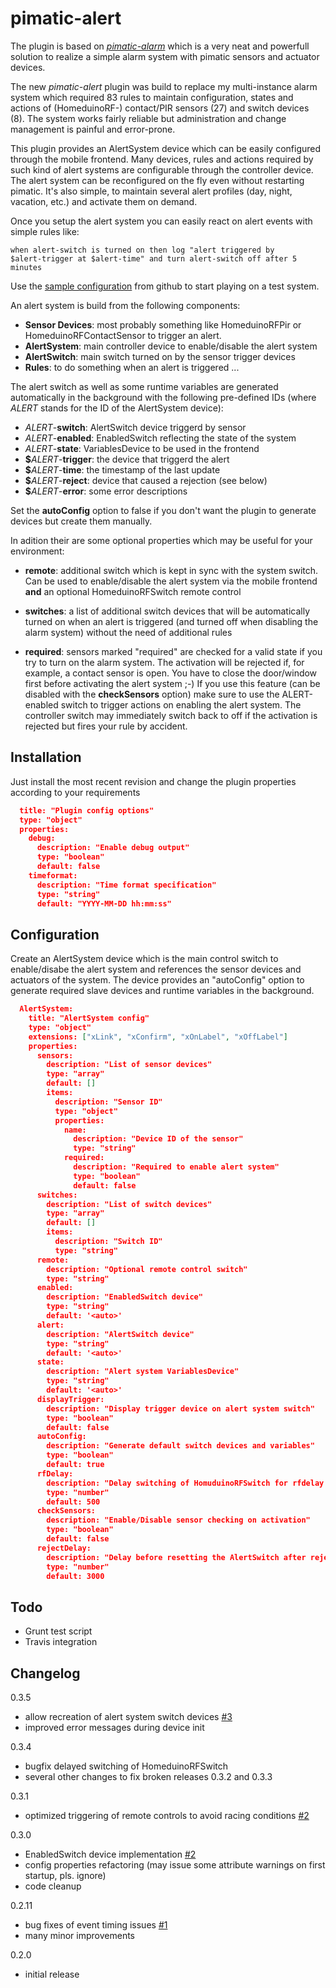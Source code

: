 pimatic-alert
=============
The plugin is based on [_pimatic-alarm_](https://github.com/michbeck100/pimatic-alarm) which is a very neat and powerfull solution
to realize a simple alarm system with pimatic sensors and actuator devices.

The new _pimatic-alert_ plugin was build to replace my multi-instance
alarm system which required 83 rules to maintain configuration, states
and actions of (HomeduinoRF-) contact/PIR sensors (27) and switch
devices (8). The system works fairly reliable but administration and
change management is painful and error-prone. 

This plugin provides an AlertSystem device which can be easily
configured through the mobile frontend. Many devices, rules and actions
required by such kind of alert systems are configurable through the
controller device. The alert system can be reconfigured on the fly even
without restarting pimatic. It's also simple, to maintain several alert
profiles (day, night, vacation, etc.) and activate them on demand.

Once you setup the alert system you can easily react on alert events
with simple rules like:

```
when alert-switch is turned on then log "alert triggered by
$alert-trigger at $alert-time" and turn alert-switch off after 5 minutes
```
Use the [sample configuration](https://github.com/bstrebel/pimatic-alert/tree/master/assets) from github to start playing on a test system.

An alert system is build from the following components:

- **Sensor Devices**: most probably something like HomeduinoRFPir or
  HomeduinoRFContactSensor to trigger an alert.
- **AlertSystem**: main controller device to enable/disable the alert system
- **AlertSwitch**: main switch turned on by the sensor trigger devices
- **Rules**: to do something when an alert is triggered ...

The alert switch as well as some runtime variables are generated
automatically in the background with the following pre-defined IDs (where _ALERT_
stands for the ID of the AlertSystem device):

- _ALERT_-**switch**: AlertSwitch device triggerd by sensor
- _ALERT_-**enabled**: EnabledSwitch reflecting the state of the system
- _ALERT_-**state**: VariablesDevice to be used in the frontend
- **$**_ALERT_-**trigger**: the device that triggerd the alert
- **$**_ALERT_-**time**: the timestamp of the last update
- **$**_ALERT_-**reject**: device that caused a rejection (see below)
- **$**_ALERT_-**error**: some error descriptions

Set the **autoConfig** option to false if you don't want the plugin to
generate devices but create them manually.

In adition their are some optional properties which may be useful for
your environment:

- **remote**: additional switch which is kept in sync with the system
  switch. Can be used to enable/disable the alert system via the mobile
  frontend **and** an optional HomeduinoRFSwitch remote control

- **switches**: a list of additional switch devices that will be
  automatically turned on when an alert is triggered (and turned off
  when disabling the alarm system) without the need of additional rules

- **required**: sensors marked "required" are checked for a valid state
  if you try to turn on the alarm system. The activation will be
  rejected if, for example, a contact sensor is open. You have to close
  the door/window first before activating the alert system ;-) If you
  use this feature (can be disabled with the **checkSensors** option)
  make sure to use the ALERT-enabled switch to trigger actions on
  enabling the alert system. The controller switch may immediately
  switch back to off if the activation is rejected but fires your rule
  by accident.

Installation
------------
Just install the most recent revision and change the plugin properties
according to your requirements

```json
  title: "Plugin config options"
  type: "object"
  properties:
    debug:
      description: "Enable debug output"
      type: "boolean"
      default: false
    timeformat:
      description: "Time format specification"
      type: "string"
      default: "YYYY-MM-DD hh:mm:ss"
```

Configuration
-------------
Create an AlertSystem device which is the main control switch to
enable/disabe the alert system and references the sensor devices and
actuators of the system. The device provides an "autoConfig" option to
generate required slave devices and runtime variables in the background.

```json
  AlertSystem:
    title: "AlertSystem config"
    type: "object"
    extensions: ["xLink", "xConfirm", "xOnLabel", "xOffLabel"]
    properties:
      sensors:
        description: "List of sensor devices"
        type: "array"
        default: []
        items:
          description: "Sensor ID"
          type: "object"
          properties:
            name:
              description: "Device ID of the sensor"
              type: "string"
            required:
              description: "Required to enable alert system"
              type: "boolean"
              default: false
      switches:
        description: "List of switch devices"
        type: "array"
        default: []
        items:
          description: "Switch ID"
          type: "string"
      remote:
        description: "Optional remote control switch"
        type: "string"
      enabled:
        description: "EnabledSwitch device"
        type: "string"
        default: '<auto>'
      alert:
        description: "AlertSwitch device"
        type: "string"
        default: '<auto>'
      state:
        description: "Alert system VariablesDevice"
        type: "string"
        default: '<auto>'
      displayTrigger:
        description: "Display trigger device on alert system switch"
        type: "boolean"
        default: false
      autoConfig:
        description: "Generate default switch devices and variables"
        type: "boolean"
        default: true
      rfDelay:
        description: "Delay switching of HomuduinoRFSwitch for rfdelay ms"
        type: "number"
        default: 500
      checkSensors:
        description: "Enable/Disable sensor checking on activation"
        type: "boolean"
        default: false
      rejectDelay:
        description: "Delay before resetting the AlertSwitch after rejection"
        type: "number"
        default: 3000
```

Todo
----
- Grunt test script
- Travis integration


Changelog
---------

0.3.5

- allow recreation of alert system switch devices [#3](https://github.com/bstrebel/pimatic-alert/issues/2)
- improved error messages during device init

0.3.4

- bugfix delayed switching of HomeduinoRFSwitch
- several other changes to fix broken releases 0.3.2 and 0.3.3

0.3.1

- optimized triggering of remote controls to avoid racing conditions [#2](https://github.com/bstrebel/pimatic-alert/issues/2)

0.3.0

- EnabledSwitch device implementation [#2](https://github.com/bstrebel/pimatic-alert/issues/2)
- config properties refactoring (may issue some attribute warnings on
  first startup, pls. ignore)
- code cleanup

0.2.11

- bug fixes of event timing issues [#1](https://github.com/bstrebel/pimatic-alert/issues/1)
- many minor improvements

0.2.0

- initial release